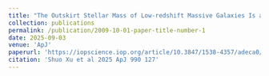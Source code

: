 ```yaml
---
title: "The Outskirt Stellar Mass of Low-redshift Massive Galaxies Is an Excellent Halo Mass Proxy in Illustris/IllustrisTNG Simulations"
collection: publications
permalink: /publication/2009-10-01-paper-title-number-1
date: 2025-09-03
venue: 'ApJ'
paperurl: 'https://iopscience.iop.org/article/10.3847/1538-4357/adeca0/pdf'
citation: 'Shuo Xu et al 2025 ApJ 990 127'
---
```










